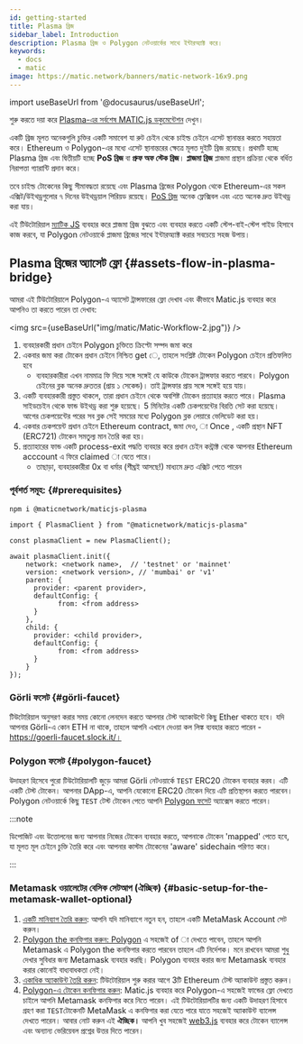 ```yaml
---
id: getting-started
title: Plasma ব্রিজ
sidebar_label: Introduction
description: Plasma ব্রিজ ও Polygon নেটওয়ার্কের সাথে ইন্টারঅ্যাক্ট করে।
keywords:
  - docs
  - matic
image: https://matic.network/banners/matic-network-16x9.png
---
```


import useBaseUrl from '@docusaurus/useBaseUrl';

শুরু করতে দয়া করে [Plasma-এর সর্বশেষ MATIC.js ডকুমেন্টেশন](https://maticnetwork.github.io/matic.js/docs/plasma/) দেখুন।

একটি ব্রিজ মূলত অনেকগুলি চুক্তির একটি সমাবেশ যা রুট চেইন থেকে চাইল্ড চেইনে এসেট স্থানান্তর করতে সহায়তা করে। Ethereum ও Polygon-এর মধ্যে এসেট স্থানান্তরের ক্ষেত্রে মূলত দুইটি ব্রিজ রয়েছে। প্রথমটি হচ্ছে Plasma ব্রিজ এবং দ্বিতীয়টি হচ্ছে **PoS ব্রিজ** বা **প্রুফ অফ স্টেক ব্রিজ**। **প্লাজমা ব্রিজ** প্লাজমা প্রস্থান প্রক্রিয়া থেকে বর্ধিত নিরাপত্তা গ্যারান্টি প্রদান করে।

তবে চাইল্ড টোকেনের কিছু সীমাবদ্ধতা রয়েছে এবং Plasma ব্রিজের Polygon থেকে Ethereum-এর সকল এক্সিট/উইথড্রগুলোর ৭ দিনের উইথড্রয়াল পিরিয়ড রয়েছে। [PoS ব্রিজ](/docs/develop/ethereum-polygon/pos/getting-started) অনেক ফ্লেক্সিবল এবং এতে অনেক দ্রুত উইথড্র করা যায়।

এই টিউটোরিয়াল [ম্যাটিক JS](https://github.com/maticnetwork/matic.js) ব্যবহার করে প্লাজমা ব্রিজ বুঝতে এবং ব্যবহার করতে একটি স্টেপ-বাই-স্টেপ গাইড হিসাবে কাজ করবে, যা Polygon নেটওয়ার্কে প্লাজমা ব্রিজের সাথে ইন্টারঅ্যাক্ট করার সবচেয়ে সহজ উপায়।

## Plasma ব্রিজের অ্যাসেট ফ্লো {#assets-flow-in-plasma-bridge}

আমরা এই টিউটোরিয়ালে Polygon-এ অ্যাসেট ট্রান্সফারের ফ্লো দেখাব এবং কীভাবে Matic.js ব্যবহার করে আপনিও তা করতে পারেন তা দেখাব:

<img src={useBaseUrl("img/matic/Matic-Workflow-2.jpg")} />

1. ব্যবহারকারী প্রধান চেইনে Polygon চুক্তিতে ক্রিপ্টো সম্পদ জমা করে
2. একবার জমা করা টোকেন প্রধান চেইনে নিশ্চিত get ে, তাহলে সংশ্লিষ্ট টোকেন Polygon চেইনে প্রতিফলিত হবে
   - ব্যবহারকারীরা এখন নামমাত্র ফি দিয়ে সঙ্গে সঙ্গেই যে কাউকে টোকেন ট্রান্সফার করতে পারবে। Polygon চেইনের ব্লক অনেক দ্রুততর (প্রায় ১ সেকেন্ড)। তাই ট্রান্সফার প্রায় সঙ্গে সঙ্গেই হয়ে যায়।
3. একটি ব্যবহারকারী প্রস্তুত থাকলে, তারা প্রধান চেইনে থেকে অবশিষ্ট টোকেন প্রত্যাহার করতে পারে। Plasma সাইডচেইন থেকে ফান্ড উইথড্র করা শুরু হয়েছে। 5 মিনিটের একটি চেকপয়েন্টের বিরতি সেট করা হয়েছে। আগের চেকপয়েন্টের পরের সব ব্লক সেই সময়ের মধ্যে Polygon ব্লক লেয়ারে ভেলিডেট করা হয়।
4. একবার চেকপয়েন্ট প্রধান চেইনে Ethereum contract, জমা দেও, া Once , একটি প্রস্থান NFT (ERC721) টোকেন সমতুল্য মান তৈরি করা হয়।
5. প্রত্যাহারের ফান্ড একটি process-exit পদ্ধতি ব্যবহার করে প্রধান চেইন কন্ট্রাক্ট থেকে আপনার Ethereum acccount এ ফিরে claimed া যেতে পারে।
   - তাছাড়া, ব্যবহারকারীরা 0x বা ধর্মার (শীঘ্রই আসছে!) মাধ্যমে দ্রুত এক্সিট পেতে পারেন

### পূর্বশর্ত সমূহ: {#prerequisites}

```
npm i @maticnetwork/maticjs-plasma

import { PlasmaClient } from "@maticnetwork/maticjs-plasma"

const plasmaClient = new PlasmaClient();

await plasmaClient.init({
    network: <network name>,  // 'testnet' or 'mainnet'
    version: <network version>, // 'mumbai' or 'v1'
    parent: {
      provider: <parent provider>,
      defaultConfig: {
            from: <from address>
      }
    },
    child: {
      provider: <child provider>,
      defaultConfig: {
            from: <from address>
      }
    }
});

```

### Görli ফসেট {#görli-faucet}

টিউটোরিয়াল অনুসরণ করার সময় কোনো লেনদেন করতে আপনার টেস্ট অ্যাকাউন্টে কিছু Ether থাকতে হবে। যদি আপনার Görli-এ কোন ETH না থাকে, তাহলে আপনি এখানে দেওয়া কল লিঙ্ক ব্যবহার করতে পারেন - https://goerli-faucet.slock.it/।

### Polygon ফসেট {#polygon-faucet}

উদাহরণ হিসেবে পুরো টিউটোরিয়ালটি জুড়ে আমরা Görli নেটওয়ার্কে `TEST` ERC20 টোকেন ব্যবহার করব। এটি একটি টেস্ট টোকেন। আপনার DApp-এ, আপনি যেকোনো ERC20 টোকেন দিয়ে এটি প্রতিস্থাপন করতে পারবেন। Polygon নেটওয়ার্কে কিছু `TEST` টেস্ট টোকেন পেতে আপনি [Polygon ফসেট](https://faucet.polygon.technology/) অ্যাক্সেস করতে পারেন।

:::note

ডিপোজিট এবং উত্তোলনের জন্য আপনার নিজের টোকেন ব্যবহার করতে, আপনাকে টোকেন 'mapped' পেতে হবে, যা মূলত মূল চেইনে চুক্তি তৈরি করে এবং আপনার কাস্টম টোকেনের 'aware' sidechain পরিণত করে।

:::

### Metamask ওয়ালেটের বেসিক সেটআপ (ঐচ্ছিক) {#basic-setup-for-the-metamask-wallet-optional}

1. [একটি মানিব্যাগ তৈরি করুন](/docs/develop/metamask/hello): আপনি যদি মানিব্যাগে নতুন হন, তাহলে একটি MetaMask Account সেট করুন।
2. [Polygon the কনফিগার করুন: Polygon](/docs/develop/metamask/config-polygon-on-metamask) এ সহজেই of া দেখতে পাবেন, তাহলে আপনি Metamask এ Polygon the কনফিগার করতে পারবেন তাহলে এটি নির্দেশক। মনে রাখবেন আমরা শুধু দেখার সুবিধার জন্য Metamask ব্যবহার করছি। Polygon ব্যবহার করার জন্য Metamask ব্যবহার করার কোনোই বাধ্যবাধকতা নেই।
3. [একাধিক অ্যাকাউন্ট তৈরি করুন](/docs/develop/metamask/multiple-accounts): টিউটোরিয়াল শুরু করার আগে 3টি Ethereum টেস্ট অ্যাকাউন্ট প্রস্তুত করুন।
4. [Polygon-এ টোকেন কনফিগার করুন](/docs/develop/metamask/custom-tokens): Matic.js ব্যবহার করে Polygon-এ সহজেই ফান্ডের ফ্লো দেখতে চাইলে আপনি Metamask কনফিগার করে নিতে পারেন।
এই টিউটোরিয়ালটির জন্য একটি উদাহরণ হিসাবে গ্রহণ করা `TEST`টোকেনটি MetaMask এ কনফিগার করা যেতে পারে যাতে সহজেই অ্যাকাউন্ট ব্যালেন্স দেখতে পারেন। আবার নোট করুন এই **ঐচ্ছিক।** আপনি খুব সহজেই [web3.js](https://web3js.readthedocs.io/en/1.0/) ব্যবহার করে টোকেন ব্যালেন্স এবং অন্যান্য ভেরিয়েবল প্রশ্নের উত্তর দিতে পারেন।
